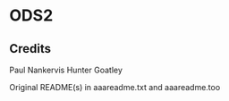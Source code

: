 # ODS2


## Credits

Paul Nankervis
Hunter Goatley

Original README(s) in aaareadme.txt and aaareadme.too

